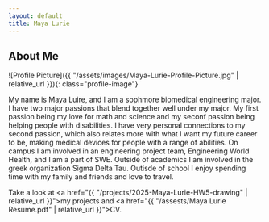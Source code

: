 ```yaml
---
layout: default
title: Maya Lurie
---
```


## About Me


![Profile Picture]({{ "/assets/images/Maya-Lurie-Profile-Picture.jpg" | relative_url }}){: class="profile-image"}

 
My name is Maya Luire, and I am a sophmore biomedical engineering major. I have two major passions that blend together well under my major. My first passion being my love for math and science and my seconf passion being helping people with disabilities. I have very personal connections to my second passion, which also relates more with what I want my future career to be, making medical devices for people with a range of abilities. On campus I am involved in an engineering project team, Engineering World Health, and I am a part of SWE. Outside of academics I am involved in the greek organization Sigma Delta Tau. Outisde of school I enjoy spending time with my family and friends and love to travel. 

Take a look at <a href="{{ "/projects/2025-Maya-Lurie-HW5-drawing" | relative_url }}">my projects</a> and <a href="{{ "/assests/Maya Lurie Resume.pdf" | relative_url }}">CV</a>.
